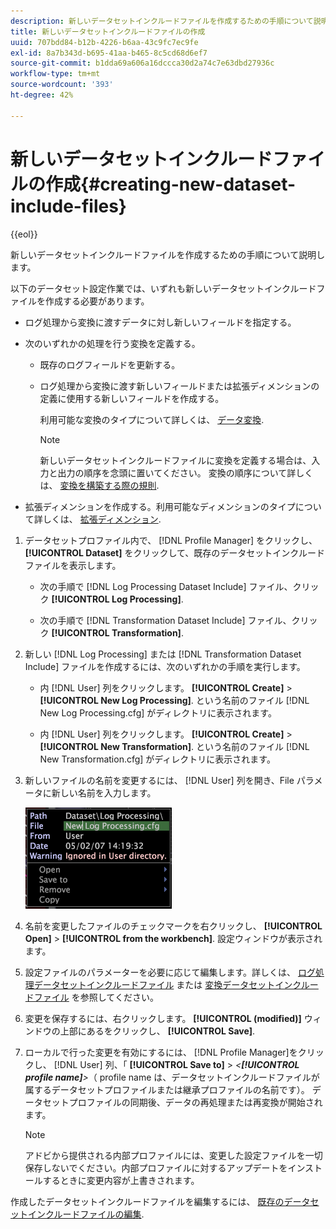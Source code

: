 ```yaml
---
description: 新しいデータセットインクルードファイルを作成するための手順について説明します。
title: 新しいデータセットインクルードファイルの作成
uuid: 707bdd84-b12b-4226-b6aa-43c9fc7ec9fe
exl-id: 8a7b343d-b695-41aa-b465-8c5cd68d6ef7
source-git-commit: b1dda69a606a16dccca30d2a74c7e63dbd27936c
workflow-type: tm+mt
source-wordcount: '393'
ht-degree: 42%

---
```


# 新しいデータセットインクルードファイルの作成{#creating-new-dataset-include-files}

{{eol}}

新しいデータセットインクルードファイルを作成するための手順について説明します。

以下のデータセット設定作業では、いずれも新しいデータセットインクルードファイルを作成する必要があります。

* ログ処理から変換に渡すデータに対し新しいフィールドを指定する。
* 次のいずれかの処理を行う変換を定義する。

   * 既存のログフィールドを更新する。
   * ログ処理から変換に渡す新しいフィールドまたは拡張ディメンションの定義に使用する新しいフィールドを作成する。

      利用可能な変換のタイプについて詳しくは、 [データ変換](../../../../home/c-dataset-const-proc/c-data-trans/c-abt-transf.md).

      >[!NOTE]
      >
      >新しいデータセットインクルードファイルに変換を定義する場合は、入力と出力の順序を念頭に置いてください。 変換の順序について詳しくは、 [変換を構築する際の規則](../../../../home/c-dataset-const-proc/c-data-trans/c-con-transf.md#concept-01998eebb7e347c58255fb442f2613b6).

* 拡張ディメンションを作成する。利用可能なディメンションのタイプについて詳しくは、 [拡張ディメンション](../../../../home/c-dataset-const-proc/c-ex-dim/c-abt-ex-dim.md).

1. データセットプロファイル内で、 [!DNL Profile Manager] をクリックし、 **[!UICONTROL Dataset]** をクリックして、既存のデータセットインクルードファイルを表示します。

   * 次の手順で [!DNL Log Processing Dataset Include] ファイル、クリック **[!UICONTROL Log Processing]**.

   * 次の手順で [!DNL Transformation Dataset Include] ファイル、クリック **[!UICONTROL Transformation]**.

1. 新しい [!DNL Log Processing] または [!DNL Transformation Dataset Include] ファイルを作成するには、次のいずれかの手順を実行します。

   * 内 [!DNL User] 列をクリックします。 **[!UICONTROL Create]** > **[!UICONTROL New Log Processing]**. という名前のファイル [!DNL New Log Processing.cfg] がディレクトリに表示されます。

   * 内 [!DNL User] 列をクリックします。 **[!UICONTROL Create]** > **[!UICONTROL New Transformation]**. という名前のファイル [!DNL New Transformation.cfg] がディレクトリに表示されます。

1. 新しいファイルの名前を変更するには、 [!DNL User] 列を開き、File パラメータに新しい名前を入力します。

   ![ステップ情報](assets/vis_ProfileManager_RenameFile.png)

1. 名前を変更したファイルのチェックマークを右クリックし、 **[!UICONTROL Open]** > **[!UICONTROL from the workbench]**. 設定ウィンドウが表示されます。
1. 設定ファイルのパラメーターを必要に応じて編集します。詳しくは、 [ログ処理データセットインクルードファイル](../../../../home/c-dataset-const-proc/c-dataset-inc-files/c-types-dataset-inc-files/c-log-proc-dataset-inc-files/c-log-proc-dataset-inc-files.md#concept-999475a22519432e98844622ca95b6ab) または [変換データセットインクルードファイル](../../../../home/c-dataset-const-proc/c-dataset-inc-files/c-types-dataset-inc-files/c-trans-dataset-inc-files.md#concept-c64aa78ed9ce40b8a0f4932c82ff5ace) を参照してください。
1. 変更を保存するには、右クリックします。 **[!UICONTROL (modified)]** ウィンドウの上部にあるをクリックし、 **[!UICONTROL Save]**.
1. ローカルで行った変更を有効にするには、 [!DNL Profile Manager]をクリックし、 [!DNL User] 列、「 **[!UICONTROL Save to]** > *&lt;**[!UICONTROL profile name]**>*（ profile name は、データセットインクルードファイルが属するデータセットプロファイルまたは継承プロファイルの名前です）。 データセットプロファイルの同期後、データの再処理または再変換が開始されます。

   >[!NOTE]
   >
   >アドビから提供される内部プロファイルには、変更した設定ファイルを一切保存しないでください。内部プロファイルに対するアップデートをインストールするときに変更内容が上書きされます。

作成したデータセットインクルードファイルを編集するには、 [既存のデータセットインクルードファイルの編集](../../../../home/c-dataset-const-proc/c-dataset-inc-files/c-work-dataset-inc-files/t-edit-ex-dataset-inc-files.md#task-456c04e38ebc425fb35677a6bb6aa077).
